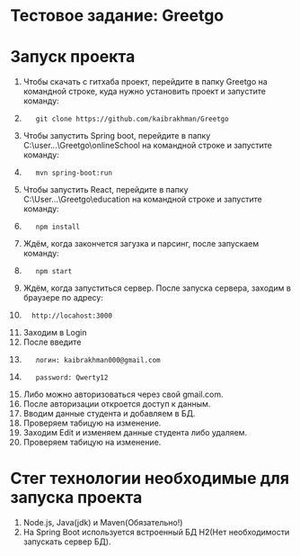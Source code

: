 # Тестовое задание: Greetgo
# Запуск проекта
1. Чтобы скачать с гитхаба проект, перейдите в папку Greetgo на командной строке, куда нужно установить проект и запуcтите команду:
2.        git clone https://github.com/kaibrakhman/Greetgo
3. Чтобы запустить Spring boot, перейдите в папку C:\user\...\Greetgo\onlineSchool на командной строке и запустите команду:
4.        mvn spring-boot:run
5. Чтобы запустить React, перейдите в папку C:\User\...\Greetgo\education на командной строке и запустите команду:
6.        npm install
7. Ждём, когда закончется загузка и парсинг, после запускаем команду:
9.        npm start
10. Ждём, когда запуститься сервер. После запуска сервера, заходим в браузере по адресу: 
11.       http://locahost:3000
12. Заходим в Login
13. После введите 
14.        логин: kaibrakhman000@gmail.com
15.        password: Qwerty12
16. Либо можно авторизоваться через свой gmail.com.
17. После авторизации откроется доступ к данным.
18. Вводим данные студента и добавляем в БД.
19. Проверяем табицую на изменение.
20. Заходим Edit и изменяем данные студента либо удаляем.
21. Проверяем табицую на изменение.
# Стег технологии необходимые для запуска проекта
1. Node.js, Java(jdk) и Maven(Обязательно!)
2. На Spring Boot используется встроенный БД H2(Нет необходимости запускать сервер БД).


